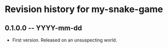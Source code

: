 # Revision history for my-snake-game

## 0.1.0.0 -- YYYY-mm-dd

* First version. Released on an unsuspecting world.
